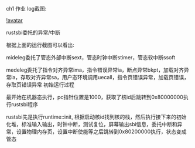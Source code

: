 ch1 作业
log截图:

[!avatar](log.png)

rustsbi委托的异常/中断

根据上面的运行截图可以看出:

mideleg委托了管态外部中断sext，管态时钟中断stimer，管态软中断ssoft

medeleg委托了指令对齐异常ima，指令错误异常ia，断点异常bkpt，加载对齐异常la，存取对齐异常sa，用户态环境调用uecall，指令页错误异常，加载页错误，存取页错误异常
初始运行过程

最开始在机器态执行，pc指针位置是1000，获取了核id后跳转到0x80000000执行rustsbi程序

rustsbi先是执行runtime::init, 根据启动核id找到核的栈，然后执行接下来的初始化堆，标准输入输出，时钟中断，测试复位，屏幕输出sbi信息，委托中断和异常，设置物理内存页，设置中断使能等之后跳转到0x80200000执行，状态变成管态